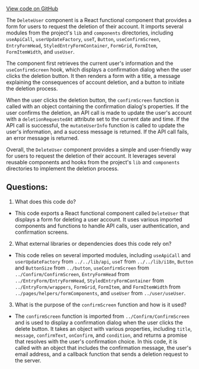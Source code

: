 [View code on GitHub](https://github.com/technologiestiftung/kulturdaten-frontend/blob/master/components/Settings/DeleteUser.tsx)

The `DeleteUser` component is a React functional component that provides a form for users to request the deletion of their account. It imports several modules from the project's `lib` and `components` directories, including `useApiCall`, `userUpdateFactory`, `useT`, `Button`, `useConfirmScreen`, `EntryFormHead`, `StyledEntryFormContainer`, `FormGrid`, `FormItem`, `FormItemWidth`, and `useUser`.

The component first retrieves the current user's information and the `useConfirmScreen` hook, which displays a confirmation dialog when the user clicks the deletion button. It then renders a form with a title, a message explaining the consequences of account deletion, and a button to initiate the deletion process.

When the user clicks the deletion button, the `confirmScreen` function is called with an object containing the confirmation dialog's properties. If the user confirms the deletion, an API call is made to update the user's account with a `deletionRequestedAt` attribute set to the current date and time. If the API call is successful, the `mutateUserInfo` function is called to update the user's information, and a success message is returned. If the API call fails, an error message is returned.

Overall, the `DeleteUser` component provides a simple and user-friendly way for users to request the deletion of their account. It leverages several reusable components and hooks from the project's `lib` and `components` directories to implement the deletion process.
## Questions: 
 1. What does this code do?
- This code exports a React functional component called `DeleteUser` that displays a form for deleting a user account. It uses various imported components and functions to handle API calls, user authentication, and confirmation screens.

2. What external libraries or dependencies does this code rely on?
- This code relies on several imported modules, including `useApiCall` and `userUpdateFactory` from `../../lib/api`, `useT` from `../../lib/i18n`, `Button` and `ButtonSize` from `../button`, `useConfirmScreen` from `../Confirm/ConfirmScreen`, `EntryFormHead` from `../EntryForm/EntryFormHead`, `StyledEntryFormContainer` from `../EntryForm/wrappers`, `FormGrid`, `FormItem`, and `FormItemWidth` from `../pages/helpers/formComponents`, and `useUser` from `../user/useUser`.

3. What is the purpose of the `confirmScreen` function and how is it used?
- The `confirmScreen` function is imported from `../Confirm/ConfirmScreen` and is used to display a confirmation dialog when the user clicks the delete button. It takes an object with various properties, including `title`, `message`, `confirmText`, `onConfirm`, and `condition`, and returns a promise that resolves with the user's confirmation choice. In this code, it is called with an object that includes the confirmation message, the user's email address, and a callback function that sends a deletion request to the server.